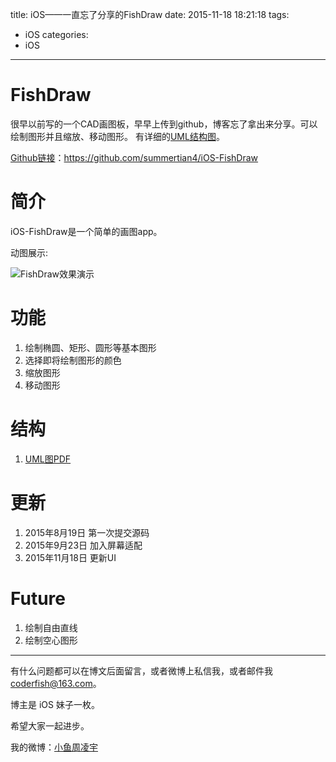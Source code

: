 title: iOS——一直忘了分享的FishDraw
date: 2015-11-18 18:21:18
tags:
  - iOS
categories:
  - iOS
---

# FishDraw
很早以前写的一个CAD画图板，早早上传到github，博客忘了拿出来分享。可以绘制图形并且缩放、移动图形。
有详细的[UML结构图](https://github.com/summertian4/iOS-FishDraw/blob/master/FishDraw/FishDraw.pdf)。

[Github链接](https://github.com/summertian4/iOS-FishDraw)：https://github.com/summertian4/iOS-FishDraw

# 简介
iOS-FishDraw是一个简单的画图app。

动图展示:

![FishDraw效果演示](https://raw.githubusercontent.com/summertian4/Images/master/blog/github_iOS-FishDraw-show-01.gif)

<!--more-->


# 功能
1. 绘制椭圆、矩形、圆形等基本图形
2. 选择即将绘制图形的颜色
3. 缩放图形
4. 移动图形

# 结构
1. [UML图PDF](https://github.com/summertian4/iOS-FishDraw/blob/master/FishDraw/FishDraw.pdf)


# 更新
1. 2015年8月19日  第一次提交源码
2. 2015年9月23日  加入屏幕适配
3. 2015年11月18日 更新UI

# Future
1. 绘制自由直线
2. 绘制空心图形

----

有什么问题都可以在博文后面留言，或者微博上私信我，或者邮件我 <coderfish@163.com>。

博主是 iOS 妹子一枚。

希望大家一起进步。

我的微博：[小鱼周凌宇](http://weibo.com/coderfish/)

